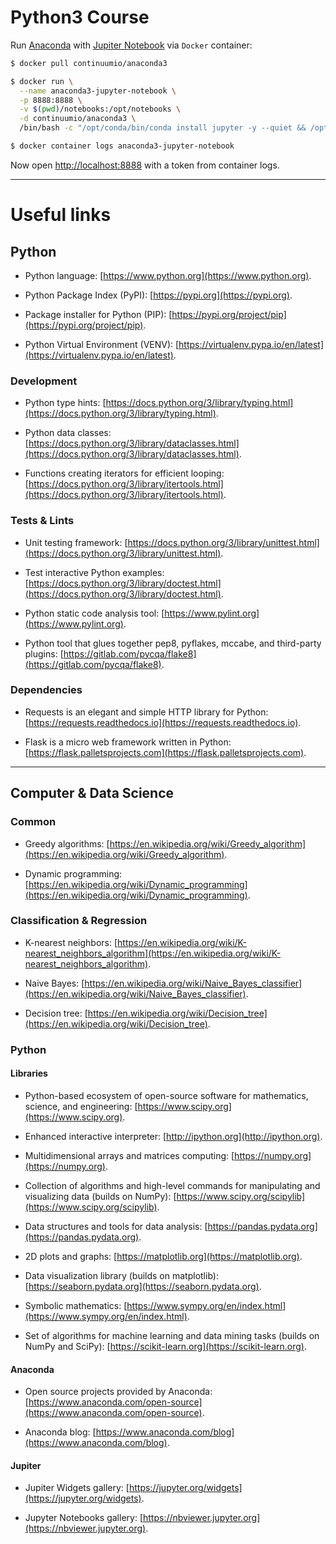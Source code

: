 # Python3 Course

Run [Anaconda](https://docs.anaconda.com/anaconda)
with [Jupiter Notebook](https://jupyter-notebook.readthedocs.io/en/stable/notebook.html)
via `Docker` container:

```bash
$ docker pull continuumio/anaconda3

$ docker run \
  --name anaconda3-jupyter-notebook \
  -p 8888:8888 \
  -v $(pwd)/notebooks:/opt/notebooks \
  -d continuumio/anaconda3 \
  /bin/bash -c "/opt/conda/bin/conda install jupyter -y --quiet && /opt/conda/bin/jupyter notebook --notebook-dir=/opt/notebooks --ip='*' --port=8888 --no-browser --allow-root"

$ docker container logs anaconda3-jupyter-notebook
```

Now open [http://localhost:8888](http://localhost:8888) with a token from container logs.

---

# Useful links

## Python

* Python language: 
  [https://www.python.org](https://www.python.org).

* Python Package Index (PyPI):
  [https://pypi.org](https://pypi.org).

* Package installer for Python (PIP): 
  [https://pypi.org/project/pip](https://pypi.org/project/pip).

* Python Virtual Environment (VENV): 
  [https://virtualenv.pypa.io/en/latest](https://virtualenv.pypa.io/en/latest).

### Development

* Python type hints: 
  [https://docs.python.org/3/library/typing.html](https://docs.python.org/3/library/typing.html).

* Python data classes:
  [https://docs.python.org/3/library/dataclasses.html](https://docs.python.org/3/library/dataclasses.html).

* Functions creating iterators for efficient looping: 
  [https://docs.python.org/3/library/itertools.html](https://docs.python.org/3/library/itertools.html).

### Tests & Lints

* Unit testing framework: 
  [https://docs.python.org/3/library/unittest.html](https://docs.python.org/3/library/unittest.html).

* Test interactive Python examples: 
  [https://docs.python.org/3/library/doctest.html](https://docs.python.org/3/library/doctest.html).

* Python static code analysis tool:
  [https://www.pylint.org](https://www.pylint.org).

* Python tool that glues together pep8, pyflakes, mccabe, and third-party plugins: 
  [https://gitlab.com/pycqa/flake8](https://gitlab.com/pycqa/flake8).

### Dependencies

* Requests is an elegant and simple HTTP library for Python:
  [https://requests.readthedocs.io](https://requests.readthedocs.io).

* Flask is a micro web framework written in Python: 
  [https://flask.palletsprojects.com](https://flask.palletsprojects.com).

---

## Computer & Data Science

### Common

* Greedy algorithms: 
  [https://en.wikipedia.org/wiki/Greedy_algorithm](https://en.wikipedia.org/wiki/Greedy_algorithm).

* Dynamic programming: 
  [https://en.wikipedia.org/wiki/Dynamic_programming](https://en.wikipedia.org/wiki/Dynamic_programming).

### Classification & Regression

* K-nearest neighbors: 
  [https://en.wikipedia.org/wiki/K-nearest_neighbors_algorithm](https://en.wikipedia.org/wiki/K-nearest_neighbors_algorithm).

* Naive Bayes: 
  [https://en.wikipedia.org/wiki/Naive_Bayes_classifier](https://en.wikipedia.org/wiki/Naive_Bayes_classifier).

* Decision tree: 
  [https://en.wikipedia.org/wiki/Decision_tree](https://en.wikipedia.org/wiki/Decision_tree).

### Python

#### Libraries

* Python-based ecosystem of open-source software for mathematics, science, and engineering: 
  [https://www.scipy.org](https://www.scipy.org).

* Enhanced interactive interpreter:
  [http://ipython.org](http://ipython.org).

* Multidimensional arrays and matrices computing: 
  [https://numpy.org](https://numpy.org).

* Collection of algorithms and high-level commands for manipulating and visualizing data (builds on NumPy): 
  [https://www.scipy.org/scipylib](https://www.scipy.org/scipylib).

* Data structures and tools for data analysis: 
  [https://pandas.pydata.org](https://pandas.pydata.org).

* 2D plots and graphs: 
  [https://matplotlib.org](https://matplotlib.org).

* Data visualization library (builds on matplotlib): 
  [https://seaborn.pydata.org](https://seaborn.pydata.org).

* Symbolic mathematics: 
  [https://www.sympy.org/en/index.html](https://www.sympy.org/en/index.html).

* Set of algorithms for machine learning and data mining tasks (builds on NumPy and SciPy): 
  [https://scikit-learn.org](https://scikit-learn.org).

#### Anaconda

* Open source projects provided by Anaconda: 
  [https://www.anaconda.com/open-source](https://www.anaconda.com/open-source).

* Anaconda blog: 
  [https://www.anaconda.com/blog](https://www.anaconda.com/blog).

#### Jupiter

* Jupiter Widgets gallery: 
  [https://jupyter.org/widgets](https://jupyter.org/widgets).

* Jupyter Notebooks gallery: 
  [https://nbviewer.jupyter.org](https://nbviewer.jupyter.org).
